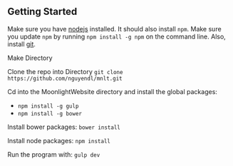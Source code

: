 ## Getting Started
Make sure you have [nodejs](https://nodejs.org/en/download/) installed. It should also install `npm`. Make sure you update `npm` by running `npm install -g npm` on the command line. Also, install [git](https://git-scm.com/downloads).

Make Directory

Clone the repo into Directory
`git clone https://github.com/nguyendl/mnlt.git`

Cd into the MoonlightWebsite directory and install the global packages:
* `npm install -g gulp`
* `npm install -g bower`

Install bower packages:
`bower install`

Install node packages:
`npm install`

Run the program with:
`gulp dev`
